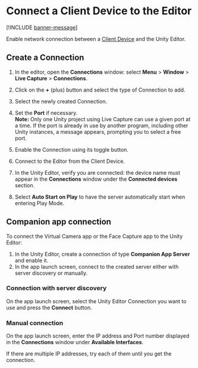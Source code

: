 # Connect a Client Device to the Editor

[!INCLUDE [banner-message](banner-message.md)]

Enable network connection between a [Client Device](data-capture-process.md#client-device) and the Unity Editor.

## Create a Connection

1. In the editor, open the **Connections** window: select **Menu** > **Window** > **Live Capture** > **Connections**.

2. Click on the **+** (plus) button and select the type of Connection to add.

3. Select the newly created Connection.

4. Set the **Port** if necessary.  
   **Note:** Only one Unity project using Live Capture can use a given port at a time. If the port is already in use by another program, including other Unity instances, a message appears, prompting you to select a free port.

5. Enable the Connection using its toggle button.

6. Connect to the Editor from the Client Device.

7. In the Unity Editor, verify you are connected: the device name must appear in the **Connections** window under the **Connected devices** section.

8.  Select **Auto Start on Play** to have the server automatically start when entering Play Mode.

## Companion app connection

To connect the Virtual Camera app or the Face Capture app to the Unity Editor:

1. In the Unity Editor, create a connection of type **Companion App Server** and enable it.
2. In the app launch screen, connect to the created server either with server discovery or manually.

### Connection with server discovery

On the app launch screen, select the Unity Editor Connection you want to use and press the **Connect** button.

### Manual connection

On the app launch screen, enter the IP address and Port number displayed in the **Connections** window under **Available Interfaces**.

If there are multiple IP addresses, try each of them until you get the connection.
